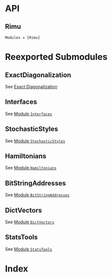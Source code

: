 # API

## Rimu
```@autodocs
Modules = [Rimu]
```
# Reexported Submodules

## ExactDiagonalization

See [Exact Diagonalization](@ref)

## Interfaces

See [Module `Interfaces`](@ref)

## StochasticStyles

See [Module `StochasticStyles`](@ref)

## Hamiltonians

See [Module `Hamiltonians`](@ref)

## BitStringAddresses

See [Module `BitStringAddresses`](@ref)

## DictVectors

See [Module `DictVectors`](@ref)

## StatsTools

See [Module `StatsTools`](@ref)

# Index

```@index
```
